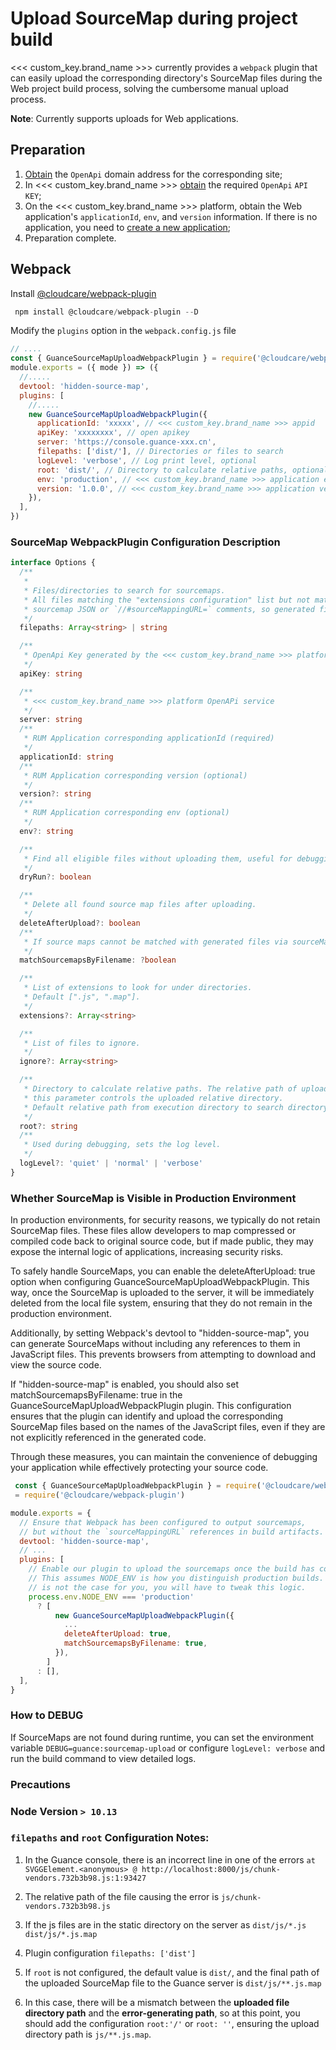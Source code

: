 # Upload SourceMap during project build

<<< custom_key.brand_name >>> currently provides a `webpack` plugin that can easily upload the corresponding directory's SourceMap files during the Web project build process, solving the cumbersome manual upload process.

**Note**: Currently supports uploads for Web applications.

## Preparation

1. [Obtain](../../open-api/index.md) the `OpenApi` domain address for the corresponding site;
2. In <<< custom_key.brand_name >>> [obtain](../../open-api/signature-certification.md) the required `OpenApi` `API KEY`;
3. On the <<< custom_key.brand_name >>> platform, obtain the Web application's `applicationId`, `env`, and `version` information. If there is no application, you need to [create a new application](../web/app-access.md);
4. Preparation complete.

## Webpack

Install [@cloudcare/webpack-plugin](https://www.npmjs.com/package/@cloudcare/webpack-plugin)

```js
 npm install @cloudcare/webpack-plugin --D
```

Modify the `plugins` option in the `webpack.config.js` file

```js
// ....
const { GuanceSourceMapUploadWebpackPlugin } = require('@cloudcare/webpack-plugin')
module.exports = ({ mode }) => ({
  //.....
  devtool: 'hidden-source-map',
  plugins: [
    //.....
    new GuanceSourceMapUploadWebpackPlugin({
      applicationId: 'xxxxx', // <<< custom_key.brand_name >>> appid
      apiKey: 'xxxxxxxx', // open apikey
      server: 'https://console.guance-xxx.cn',
      filepaths: ['dist/'], // Directories or files to search
      logLevel: 'verbose', // Log print level, optional
      root: 'dist/', // Directory to calculate relative paths, optional
      env: 'production', // <<< custom_key.brand_name >>> application env, optional
      version: '1.0.0', // <<< custom_key.brand_name >>> application version, optional
    }),
  ],
})
```

### SourceMap WebpackPlugin Configuration Description

```typescript
interface Options {
  /**
   *
   * Files/directories to search for sourcemaps.
   * All files matching the "extensions configuration" list but not matching the "ignore configuration" will be searched for
   * sourcemap JSON or `//#sourceMappingURL=` comments, so generated files + source maps pairs are found, then source maps will be uploaded.
   */
  filepaths: Array<string> | string

  /**
   * OpenApi Key generated by the <<< custom_key.brand_name >>> platform, refer to (<<< homepage >>>/management/api-key/open-api/#_1) for generation method.
   */
  apiKey: string

  /**
   * <<< custom_key.brand_name >>> platform OpenAPi service
   */
  server: string
  /**
   * RUM Application corresponding applicationId (required)
   */
  applicationId: string
  /**
   * RUM Application corresponding version (optional)
   */
  version?: string
  /**
   * RUM Application corresponding env (optional)
   */
  env?: string

  /**
   * Find all eligible files without uploading them, useful for debugging.
   */
  dryRun?: boolean

  /**
   * Delete all found source map files after uploading.
   */
  deleteAfterUpload?: boolean
  /**
   * If source maps cannot be matched with generated files via sourceMappingURL, attempt to match by filename on local disk.
   */
  matchSourcemapsByFilename: ?boolean

  /**
   * List of extensions to look for under directories.
   * Default [".js", ".map"].
   */
  extensions?: Array<string>

  /**
   * List of files to ignore.
   */
  ignore?: Array<string>

  /**
   * Directory to calculate relative paths. The relative path of uploaded sourcemaps should be included within the error path, thus
   * this parameter controls the uploaded relative directory.
   * Default relative path from execution directory to search directory path.relative(process.cwd(), filepath).
   */
  root?: string
  /**
   * Used during debugging, sets the log level.
   */
  logLevel?: 'quiet' | 'normal' | 'verbose'
}
```

### Whether SourceMap is Visible in Production Environment

In production environments, for security reasons, we typically do not retain SourceMap files. These files allow developers to map compressed or compiled code back to original source code, but if made public, they may expose the internal logic of applications, increasing security risks.

To safely handle SourceMaps, you can enable the deleteAfterUpload: true option when configuring GuanceSourceMapUploadWebpackPlugin. This way, once the SourceMap is uploaded to the server, it will be immediately deleted from the local file system, ensuring that they do not remain in the production environment.

Additionally, by setting Webpack's devtool to "hidden-source-map", you can generate SourceMaps without including any references to them in JavaScript files. This prevents browsers from attempting to download and view the source code.

If "hidden-source-map" is enabled, you should also set matchSourcemapsByFilename: true in the GuanceSourceMapUploadWebpackPlugin plugin. This configuration ensures that the plugin can identify and upload the corresponding SourceMap files based on the names of the JavaScript files, even if they are not explicitly referenced in the generated code.

Through these measures, you can maintain the convenience of debugging your application while effectively protecting your source code.

```js
 const { GuanceSourceMapUploadWebpackPlugin } = require('@cloudcare/webpack-plugin')
 = require('@cloudcare/webpack-plugin')

module.exports = {
  // Ensure that Webpack has been configured to output sourcemaps,
  // but without the `sourceMappingURL` references in build artifacts.
  devtool: 'hidden-source-map',
  // ...
  plugins: [
    // Enable our plugin to upload the sourcemaps once the build has completed.
    // This assumes NODE_ENV is how you distinguish production builds. If that
    // is not the case for you, you will have to tweak this logic.
    process.env.NODE_ENV === 'production'
      ? [
          new GuanceSourceMapUploadWebpackPlugin({
            ...
            deleteAfterUpload: true,
            matchSourcemapsByFilename: true,
          }),
        ]
      : [],
  ],
}
```

### How to DEBUG

If SourceMaps are not found during runtime, you can set the environment variable `DEBUG=guance:sourcemap-upload` or configure `logLevel: verbose` and run the build command to view detailed logs.

### Precautions

### Node Version `> 10.13`

### `filepaths` and `root` Configuration Notes:

1. In the Guance console, there is an incorrect line in one of the errors `at SVGGElement.<anonymous> @ http://localhost:8000/js/chunk-vendors.732b3b98.js:1:93427`

2. The relative path of the file causing the error is `js/chunk-vendors.732b3b98.js`

3. If the js files are in the static directory on the server as `dist/js/*.js` `dist/js/*.js.map`

4. Plugin configuration `filepaths: ['dist']`

5. If `root` is not configured, the default value is `dist/`, and the final path of the uploaded SourceMap file to the Guance server is `dist/js/**.js.map`

6. In this case, there will be a mismatch between the **uploaded file directory path** and the **error-generating path**, so at this point, you should add the configuration `root:'/'` or `root: ''`, ensuring the upload directory path is `js/**.js.map`.